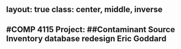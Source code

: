 layout: true
class: center, middle, inverse
---
#COMP 4115 Project:
##Contaminant Source Inventory database redesign
Eric Goddard
---
